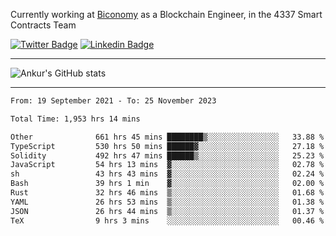 Currently working at [Biconomy](https://biconomy.io/) as a Blockchain Engineer, in the 4337 Smart Contracts Team

 [![Twitter Badge](https://img.shields.io/badge/-@ankurdubey521-1ca0f1?style=flat-square&labelColor=1ca0f1&logo=twitter&logoColor=white&link=https://twitter.com/ankurdubey521)](https://twitter.com/ankurdubey521) [![Linkedin Badge](https://img.shields.io/badge/-ankurdubey521-blue?style=flat-square&logo=Linkedin&logoColor=white&link=https://www.linkedin.com/in/ankurdubey521/)](https://www.linkedin.com/in/ankurdubey521/)

<hr/>

![Ankur's GitHub stats](https://github-readme-stats.vercel.app/api?username=ankurdubey521&count_private=true&theme=radical)

<hr/>

<!--START_SECTION:waka-->

```txt
From: 19 September 2021 - To: 25 November 2023

Total Time: 1,953 hrs 14 mins

Other              661 hrs 45 mins ████████▒░░░░░░░░░░░░░░░░   33.88 %
TypeScript         530 hrs 50 mins ██████▓░░░░░░░░░░░░░░░░░░   27.18 %
Solidity           492 hrs 47 mins ██████▒░░░░░░░░░░░░░░░░░░   25.23 %
JavaScript         54 hrs 13 mins  ▓░░░░░░░░░░░░░░░░░░░░░░░░   02.78 %
sh                 43 hrs 43 mins  ▓░░░░░░░░░░░░░░░░░░░░░░░░   02.24 %
Bash               39 hrs 1 min    ▓░░░░░░░░░░░░░░░░░░░░░░░░   02.00 %
Rust               32 hrs 46 mins  ▒░░░░░░░░░░░░░░░░░░░░░░░░   01.68 %
YAML               26 hrs 53 mins  ▒░░░░░░░░░░░░░░░░░░░░░░░░   01.38 %
JSON               26 hrs 44 mins  ▒░░░░░░░░░░░░░░░░░░░░░░░░   01.37 %
TeX                9 hrs 3 mins    ░░░░░░░░░░░░░░░░░░░░░░░░░   00.46 %
```

<!--END_SECTION:waka-->
